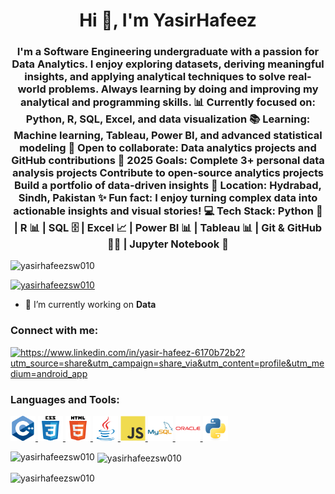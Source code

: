 <h1 align="center">Hi 👋, I'm YasirHafeez</h1>
<h3 align="center">I'm a Software Engineering undergraduate with a passion for Data Analytics. I enjoy exploring datasets, deriving meaningful insights, and applying analytical techniques to solve real-world problems. Always learning by doing and improving my analytical and programming skills.
  📊 Currently focused on: Python, R, SQL, Excel, and data visualization 
  📚 Learning: Machine learning, Tableau, Power BI, and advanced statistical modeling 
  🤝 Open to collaborate: Data analytics projects and GitHub contributions 
  📝 2025 Goals: Complete 3+ personal data analysis projects Contribute to open-source analytics projects Build a portfolio of data-driven insights
  📍 Location: Hydrabad, Sindh, Pakistan 
  ✨ Fun fact: I enjoy turning complex data into actionable insights and visual stories! 
  💻 Tech Stack: Python 🐍 | R 📊 | SQL 🗄️ | Excel 📈 | Power BI 📊 | Tableau 📊 | Git & GitHub 🧑‍💻 | Jupyter Notebook 📝</h3>

<p align="left"> <img src="https://komarev.com/ghpvc/?username=yasirhafeezsw010&label=Profile%20views&color=0e75b6&style=flat" alt="yasirhafeezsw010" /> </p>

<p align="left"> <a href="https://github.com/ryo-ma/github-profile-trophy"><img src="https://github-profile-trophy.vercel.app/?username=yasirhafeezsw010" alt="yasirhafeezsw010" /></a> </p>

- 🔭 I’m currently working on **Data**

<h3 align="left">Connect with me:</h3>
<p align="left">
<a href="https://linkedin.com/in/https://www.linkedin.com/in/yasir-hafeez-6170b72b2?utm_source=share&utm_campaign=share_via&utm_content=profile&utm_medium=android_app" target="blank"><img align="center" src="https://raw.githubusercontent.com/rahuldkjain/github-profile-readme-generator/master/src/images/icons/Social/linked-in-alt.svg" alt="https://www.linkedin.com/in/yasir-hafeez-6170b72b2?utm_source=share&utm_campaign=share_via&utm_content=profile&utm_medium=android_app" height="30" width="40" /></a>
</p>

<h3 align="left">Languages and Tools:</h3>
<p align="left"> <a href="https://www.w3schools.com/cpp/" target="_blank" rel="noreferrer"> <img src="https://raw.githubusercontent.com/devicons/devicon/master/icons/cplusplus/cplusplus-original.svg" alt="cplusplus" width="40" height="40"/> </a> <a href="https://www.w3schools.com/css/" target="_blank" rel="noreferrer"> <img src="https://raw.githubusercontent.com/devicons/devicon/master/icons/css3/css3-original-wordmark.svg" alt="css3" width="40" height="40"/> </a> <a href="https://www.w3.org/html/" target="_blank" rel="noreferrer"> <img src="https://raw.githubusercontent.com/devicons/devicon/master/icons/html5/html5-original-wordmark.svg" alt="html5" width="40" height="40"/> </a> <a href="https://www.java.com" target="_blank" rel="noreferrer"> <img src="https://raw.githubusercontent.com/devicons/devicon/master/icons/java/java-original.svg" alt="java" width="40" height="40"/> </a> <a href="https://developer.mozilla.org/en-US/docs/Web/JavaScript" target="_blank" rel="noreferrer"> <img src="https://raw.githubusercontent.com/devicons/devicon/master/icons/javascript/javascript-original.svg" alt="javascript" width="40" height="40"/> </a> <a href="https://www.mysql.com/" target="_blank" rel="noreferrer"> <img src="https://raw.githubusercontent.com/devicons/devicon/master/icons/mysql/mysql-original-wordmark.svg" alt="mysql" width="40" height="40"/> </a> <a href="https://www.oracle.com/" target="_blank" rel="noreferrer"> <img src="https://raw.githubusercontent.com/devicons/devicon/master/icons/oracle/oracle-original.svg" alt="oracle" width="40" height="40"/> </a> <a href="https://www.python.org" target="_blank" rel="noreferrer"> <img src="https://raw.githubusercontent.com/devicons/devicon/master/icons/python/python-original.svg" alt="python" width="40" height="40"/> </a> </p>

<p><img align="left" src="https://github-readme-stats.vercel.app/api/top-langs?username=yasirhafeezsw010&show_icons=true&locale=en&layout=compact" alt="yasirhafeezsw010" /></p>

<p>&nbsp;<img align="center" src="https://github-readme-stats.vercel.app/api?username=yasirhafeezsw010&show_icons=true&locale=en" alt="yasirhafeezsw010" /></p>

<p><img align="center" src="https://github-readme-streak-stats.herokuapp.com/?user=yasirhafeezsw010&" alt="yasirhafeezsw010" /></p>

